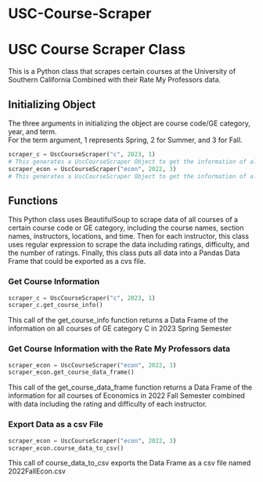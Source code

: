 # USC-Course-Scraper
USC Course Scraper Class
=
This is a Python class that scrapes certain courses at the University of Southern California Combined with their Rate My Professors data. 

Initializing Object
-
The three arguments in initializing the object are course code/GE category, year, and term. <br>
For the term argument, 1 represents Spring, 2 for Summer, and 3 for Fall.
``` python
scraper_c = UscCourseScraper("c", 2023, 1)
# This generates a UscCourseScraper Object to get the information of all courses of GE category C in 2023 Spring Semester
scraper_econ = UscCourseScraper("econ", 2022, 3)
# This generates a UscCourseScraper Object to get the information of all courses of Economics in 2022 Fall Semester
```
Functions
-
This Python class uses BeautifulSoup to scrape data of all courses of a certain course code or GE category, including the course names, section names, instructors, locations, and time. Then for each instructor, this class uses regular expression to scrape the data including ratings, difficulty, and the number of ratings. Finally, this class puts all data into a Pandas Data Frame that could be exported as a cvs file.

### Get Course Information
```python
scraper_c = UscCourseScraper("c", 2023, 1)
scraper_c.get_course_info()
```
This call of the get_course_info function returns a Data Frame of the information on all courses of GE category C in 2023 Spring Semester

### Get Course Information with the Rate My Professors data
```python
scraper_econ = UscCourseScraper("econ", 2022, 3)
scraper_econ.get_course_data_frame()
```
This call of the get_course_data_frame function returns a Data Frame of the information for all courses of Economics in 2022 Fall Semester combined with data including the rating and difficulty of each instructor. 

### Export Data as a csv File
 ```python
scraper_econ = UscCourseScraper("econ", 2022, 3)
scraper_econ.course_data_to_csv()
```
This call of course_data_to_csv exports the Data Frame as a csv file named 2022FallEcon.csv
 
 
